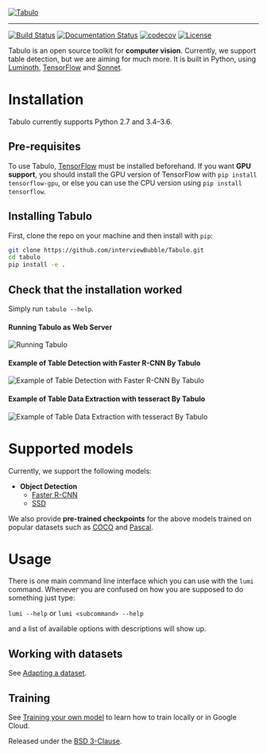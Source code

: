 [![Tabulo](https://github.com/interviewBubble/Tabulo/raw/master/docs/images/Tabulo_logo.png)](https://github.com/interviewBubble/Tabulo)

---

[![Build Status](https://travis-ci.org/tryolabs/luminoth.svg?branch=master)](https://travis-ci.org/tryolabs/luminoth)
[![Documentation Status](https://readthedocs.org/projects/luminoth/badge/?version=latest)](http://luminoth.readthedocs.io/en/latest/?badge=latest)
[![codecov](https://codecov.io/gh/tryolabs/luminoth/branch/master/graph/badge.svg)](https://codecov.io/gh/tryolabs/luminoth)
[![License](https://img.shields.io/badge/License-BSD%203--Clause-blue.svg)](https://opensource.org/licenses/BSD-3-Clause)

Tabulo is an open source toolkit for **computer vision**. Currently, we support table detection, but we are aiming for much more. It is built in Python, using [Luminoth](https://github.com/tryolabs/luminoth), [TensorFlow](https://www.tensorflow.org/) and [Sonnet](https://github.com/deepmind/sonnet).

# Installation

Tabulo currently supports Python 2.7 and 3.4–3.6.

## Pre-requisites

To use Tabulo, [TensorFlow](https://www.tensorflow.org/install/) must be installed beforehand. If you want **GPU support**, you should install the GPU version of TensorFlow with `pip install tensorflow-gpu`, or else you can use the CPU version using `pip install tensorflow`.



## Installing Tabulo

First, clone the repo on your machine and then install with `pip`:

```bash
git clone https://github.com/interviewBubble/Tabulo.git
cd tabulo
pip install -e .
```


## Check that the installation worked

Simply run `tabulo --help`.



#### Running Tabulo as Web Server
![Running Tabulo](https://github.com/interviewBubble/Tabulo/blob/master/docs/images/tabulo_server.png)

#### Example of Table Detection with Faster R-CNN By Tabulo
![Example of Table Detection with Faster R-CNN By Tabulo](https://github.com/interviewBubble/Tabulo/blob/master/docs/images/table_detect.png)

#### Example of Table Data Extraction with tesseract By Tabulo
![Example of Table Data Extraction with tesseract By Tabulo](https://github.com/interviewBubble/Tabulo/blob/master/docs/images/table_data_extract.png)



# Supported models

Currently, we support the following models:

* **Object Detection**
  * [Faster R-CNN](https://arxiv.org/abs/1506.01497)
  * [SSD](https://arxiv.org/abs/1512.02325)

We also provide **pre-trained checkpoints** for the above models trained on popular datasets such as [COCO](http://cocodataset.org/) and [Pascal](http://host.robots.ox.ac.uk/pascal/VOC/).

# Usage

There is one main command line interface which you can use with the `lumi` command. Whenever you are confused on how you are supposed to do something just type:

`lumi --help` or `lumi <subcommand> --help`

and a list of available options with descriptions will show up.

## Working with datasets

See [Adapting a dataset](http://luminoth.readthedocs.io/en/latest/usage/dataset.html).

## Training

See [Training your own model](https://github.com/interviewBubble/Table-Detection-using-Deep-Learning) to learn how to train locally or in Google Cloud.

Released under the [BSD 3-Clause](LICENSE).

